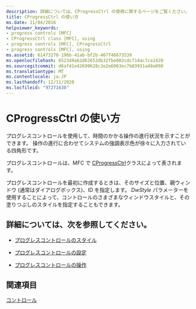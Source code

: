 ```yaml
---
description: 詳細については、CProgressCtrl の使用に関するページをご覧ください。
title: CProgressCtrl の使い方
ms.date: 11/04/2016
helpviewer_keywords:
- progress controls [MFC]
- CProgressCtrl class [MFC], using
- progress controls [MFC], CProgressCtrl
- progress controls [MFC], using
ms.assetid: 61473270-196b-41ab-bf2b-467f46673539
ms.openlocfilehash: 652349a62d62652db32fbe002cdc714ac7ca1420
ms.sourcegitcommit: d6af41e42699628c3e2e6063ec7b03931a49a098
ms.translationtype: MT
ms.contentlocale: ja-JP
ms.lasthandoff: 12/11/2020
ms.locfileid: "97271630"
---
```

# <a name="using-cprogressctrl"></a>CProgressCtrl の使い方

プログレスコントロールを使用して、時間のかかる操作の進行状況を示すことができます。 操作の進行に合わせてシステムの強調表示色が徐々に入力されている四角形です。

プログレスコントロールは、MFC で [CProgressCtrl](../mfc/reference/cprogressctrl-class.md)クラスによって表されます。

プログレスコントロールを最初に作成するときは、そのサイズと位置、親ウィンドウ (通常はダイアログボックス)、ID を指定します。 *DwStyle* パラメーターを使用することによって、コントロールのさまざまなウィンドウスタイルと、その塗りつぶしのスタイルを指定することもできます。

## <a name="what-do-you-want-to-know-more-about"></a>詳細については、次を参照してください。

- [プログレスコントロールのスタイル](../mfc/styles-for-the-progress-control.md)

- [プログレスコントロールの設定](../mfc/settings-for-the-progress-control.md)

- [プログレスコントロールの操作](../mfc/manipulating-the-progress-control.md)

## <a name="see-also"></a>関連項目

[コントロール](../mfc/controls-mfc.md)
